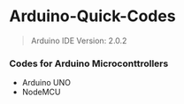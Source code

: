 # Arduino-Quick-Codes

> Arduino IDE Version: 2.0.2

### Codes for Arduino Microconttrollers
- Arduino UNO
- NodeMCU
